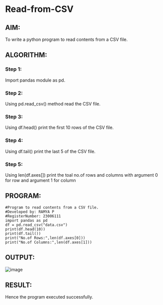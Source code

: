 # Read-from-CSV

## AIM:
To write a python program to read contents from a CSV file.

## ALGORITHM:
### Step 1:
Import pandas module as pd.
### Step 2:
Using pd.read_csv() method read the CSV file.
### Step 3:
Using df.head() print the first 10 rows of the CSV file.
### Step 4:
Using df.tail() print the last 5 of the CSV file.
### Step 5:
Using len(df.axes[]) print the toal no.of rows and columns with argument 0 for row and argument 1 for column

## PROGRAM:
~~~
#Program to read contents from a CSV file.
#Developed by: RAMYA P
#RegisterNumber: 23006111
import pandas as pd
df = pd.read_csv("data.csv")
print(df.head(10))
print(df.tail())
print("No.of Rows:",len(df.axes[0]))
print("No.of Columns:",len(df.axes[1]))
~~~

## OUTPUT:
![image](https://github.com/23006111/Read-from-CSV/assets/145981696/5c32fe11-dece-4a54-a02f-e58270bfa05f)


## RESULT:
Hence the program executed successfully.
